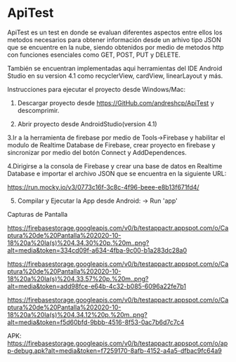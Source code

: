 # ApiTest
ApiTest es un test en donde se evaluan 
diferentes aspectos entre ellos los metodos 
necesarios para obtener información desde 
un arhivo tipo JSON que se encuentre en la
nube, siendo obtenidos por medio de metodos 
http con funciones esenciales como GET, POST,
PUT y DELETE.

También se encuentran implementadas aqui 
herramientas del IDE Android Studio en su
version 4.1 como recyclerView, cardView, 
linearLayout y más.

Instrucciones para ejecutar el proyecto desde
Windows/Mac:

1. Descargar proyecto desde  https://GitHub.com/andreshcp/ApiTest
y descomprimir.

2. Abrir proyecto desde AndroidStudio(version 4.1)

3.Ir a la herramienta de firebase por medio de Tools->Firebase y 
habilitar el modulo de Realtime Database de Firebase, crear proyecto 
en firebase y sincronizar por medio del botón Connect y AddDependences.

4.Dirigirse a la consola de Firebase y crear una base de datos en Realtime Database
e importar el archivo JSON que se encuentra en la siguiente URL: 

https://run.mocky.io/v3/0773c16f-3c8c-4f96-beee-e8b13f671fd4/

5. Compilar y Ejecutar la App desde Android:  -> Run 'app'

Capturas de Pantalla

https://firebasestorage.googleapis.com/v0/b/testappactr.appspot.com/o/Captura%20de%20Pantalla%202020-10-18%20a%20la(s)%204.34.30%20p.%20m..png?alt=media&token=334cd09f-a634-4fba-9c00-b1a283dc28a0

https://firebasestorage.googleapis.com/v0/b/testappactr.appspot.com/o/Captura%20de%20Pantalla%202020-10-18%20a%20la(s)%204.33.57%20p.%20m..png?alt=media&token=add98fce-e64b-4c32-b085-6096a22fe7b1

https://firebasestorage.googleapis.com/v0/b/testappactr.appspot.com/o/Captura%20de%20Pantalla%202020-10-18%20a%20la(s)%204.34.12%20p.%20m..png?alt=media&token=f5d60bfd-9bbb-4516-8f53-0ac7b6d7c7c4

APK: https://firebasestorage.googleapis.com/v0/b/testappactr.appspot.com/o/app-debug.apk?alt=media&token=f7259170-8afb-4152-a4a5-dfbac9fc64a9

